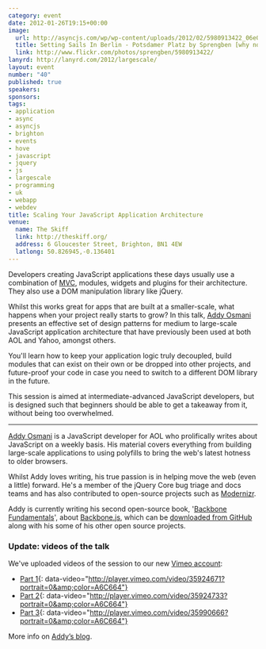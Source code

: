 ```yaml
--- 
category: event
date: 2012-01-26T19:15+00:00
image: 
  url: http://asyncjs.com/wp/wp-content/uploads/2012/02/5980913422_06e08daef2_o.jpg
  title: Setting Sails In Berlin - Potsdamer Platz by Sprengben [why not get a friend], on Flickr
  link: http://www.flickr.com/photos/sprengben/5980913422/
lanyrd: http://lanyrd.com/2012/largescale/
layout: event
number: "40"
published: true
speakers: 
sponsors: 
tags: 
- application
- async
- asyncjs
- brighton
- events
- hove
- javascript
- jquery
- js
- largescale
- programming
- uk
- webapp
- webdev
title: Scaling Your JavaScript Application Architecture
venue: 
  name: The Skiff
  link: http://theskiff.org/
  address: 6 Gloucester Street, Brighton, BN1 4EW
  latlong: 50.826945,-0.136401
---
```


<p>Developers creating JavaScript applications these days usually use a combination of <a href="http://en.wikipedia.org/wiki/Model-view-controller">MVC</a>, modules, widgets and plugins for their architecture. They also use a DOM manipulation library like jQuery.</p>

<p>Whilst this works great for apps that are built at a smaller-scale, what happens when your project really starts to grow? In this talk, <a href="http://addyosmani.com">Addy Osmani</a> presents an effective set of <span class="summary">design patterns for medium to large-scale JavaScript application architecture</span> that have previously been used at both AOL and Yahoo, amongst others.</p>

<p>You'll learn how to keep your application logic truly decoupled, build modules that can exist on their own or be dropped into other projects, and future-proof your code in case you need to switch to a different DOM library in the future.</p>

<p>This session is aimed at intermediate-advanced JavaScript developers, but is designed such that beginners should be able to get a takeaway from it, without being too overwhelmed.</p>

<hr>
<p><a href="https://twitter.com/addyosmani">Addy Osmani</a> is a JavaScript developer for AOL who prolifically writes about JavaScript on a weekly basis. His material covers everything from building large-scale applications to using polyfills to bring the web's latest hotness to older browsers.</p>

<p>Whilst Addy loves writing, his true passion is in helping move the web (even a little) forward. He's a member of the jQuery Core bug triage and docs teams and has also contributed to open-source projects such as <a href="http://www.modernizr.com">Modernizr</a>.</p>

<p>Addy is currently writing his second open-source book, '<a href="http://addyosmani.com/blog/backbone-fundamentals/">Backbone Fundamentals</a>', about <a href="http://asyncjs.com/backbone/">Backbone.js</a>, which can be <a href="https://github.com/addyosmani/backbone-fundamentals">downloaded from GitHub</a> along with his some of his other open source projects.</p>

### Update: videos of the talk

We've uploaded videos of the session to our new [Vimeo account](http://vimeo.com/asyncjs):

- [Part 1](http://vimeo.com/35924671){: data-video="http://player.vimeo.com/video/35924671?portrait=0&amp;color=A6C664"}
- [Part 2](http://vimeo.com/35924733){: data-video="http://player.vimeo.com/video/35924733?portrait=0&amp;color=A6C664"}
- [Part 3](http://vimeo.com/35990666){: data-video="http://player.vimeo.com/video/35990666?portrait=0&amp;color=A6C664"}

More info on [Addy’s blog](http://addyosmani.com/scalable-javascript-videos/).
